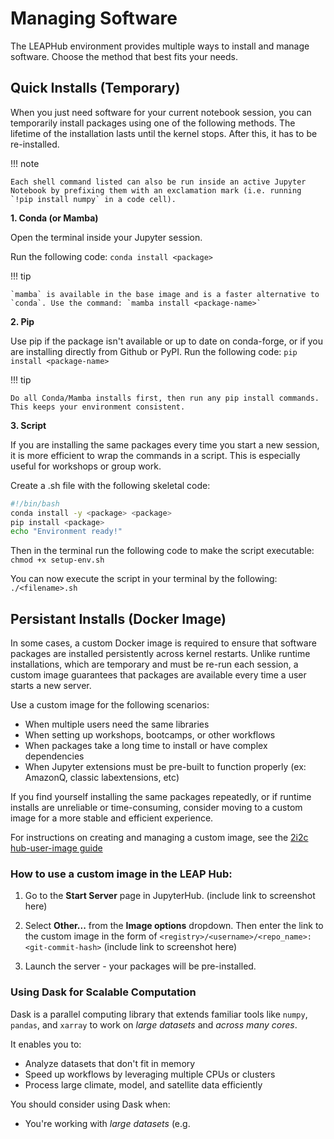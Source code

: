 # Managing Software

The LEAPHub environment provides multiple ways to install and manage software. Choose the method that best fits your needs.

## Quick Installs (Temporary)

When you just need software for your current notebook session, you can temporarily install packages using one of the following methods. The lifetime of the installation lasts until the kernel stops. After this, it has to be re-installed.

!!! note

    Each shell command listed can also be run inside an active Jupyter Notebook by prefixing them with an exclamation mark (i.e. running `!pip install numpy` in a code cell).

**1. Conda (or Mamba)**

Open the terminal inside your Jupyter session.

Run the following code: `conda install <package>`

!!! tip

    `mamba` is available in the base image and is a faster alternative to `conda`. Use the command: `mamba install <package-name>`

**2. Pip**

Use pip if the package isn't available or up to date on conda-forge, or if you are installing directly from Github or PyPI.
Run the following code: `pip install <package-name>`

!!! tip

    Do all Conda/Mamba installs first, then run any pip install commands. This keeps your environment consistent.

**3. Script**

If you are installing the same packages every time you start a new session, it is more efficient to wrap the commands in a script. This is especially useful for workshops or group work.

Create a .sh file with the following skeletal code:

```bash
#!/bin/bash
conda install -y <package> <package> 
pip install <package>
echo "Environment ready!"
```

Then in the terminal run the following code to make the script executable:
`chmod +x setup-env.sh`

You can now execute the script in your terminal by the following: `./<filename>.sh`

## Persistant Installs (Docker Image)

In some cases, a custom Docker image is required to ensure that software packages are installed persistently across kernel restarts. Unlike runtime installations, which are temporary and must be re-run each session, a custom image guarantees that packages are available every time a user starts a new server.

Use a custom image for the following scenarios:

- When multiple users need the same libraries
- When setting up workshops, bootcamps, or other workflows
- When packages take a long time to install or have complex dependencies
- When Jupyter extensions must be pre-built to function properly (ex: AmazonQ, classic labextensions, etc)

If you find yourself installing the same packages repeatedly, or if runtime installs are unreliable or time-consuming, consider moving to a custom image for a more stable and efficient experience.

For instructions on creating and managing a custom image, see the [2i2c hub-user-image guide](https://docs.2i2c.org/admin/howto/environment/)

### How to use a custom image in the LEAP Hub:

1. Go to the **Start Server** page in JupyterHub.
    (include link to screenshot here)

1. Select **Other...** from the **Image options** dropdown. Then enter the link to the custom image in the form of `<registry>/<username>/<repo_name>:<git-commit-hash>`
    (include link to screenshot here)

1. Launch the server - your packages will be pre-installed.

### Using Dask for Scalable Computation

Dask is a parallel computing library that extends familiar tools like `numpy`, `pandas`, and `xarray` to work on *large datasets* and *across many cores*.

It enables you to:

- Analyze datasets that don't fit in memory
- Speed up workflows by leveraging multiple CPUs or clusters
- Process large climate, model, and satellite data efficiently

You should consider using Dask when:

- You're working with *large datasets* (e.g.
